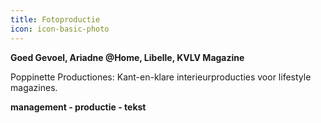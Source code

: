 ```yaml
---
title: Fotoproductie
icon: icon-basic-photo
---
```


**Goed Gevoel, Ariadne @Home, Libelle, KVLV Magazine**

Poppinette Productiones: Kant-en-klare interieurproducties voor lifestyle magazines.

**management - productie - tekst**